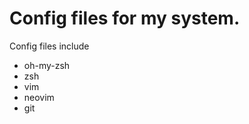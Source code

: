 # Config files for my system.
Config files include 
  - oh-my-zsh
  - zsh
  - vim
  - neovim
  - git
